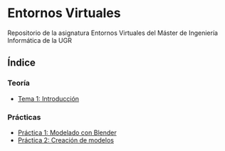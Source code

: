 # Entornos Virtuales

Repositorio de la asignatura Entornos Virtuales del Máster de Ingeniería Informática de la UGR

## Índice

### Teoría

* [Tema 1: Introducción](T1)

### Prácticas

* [Práctica 1: Modelado con Blender](P1)
* [Práctica 2: Creación de modelos](P2)